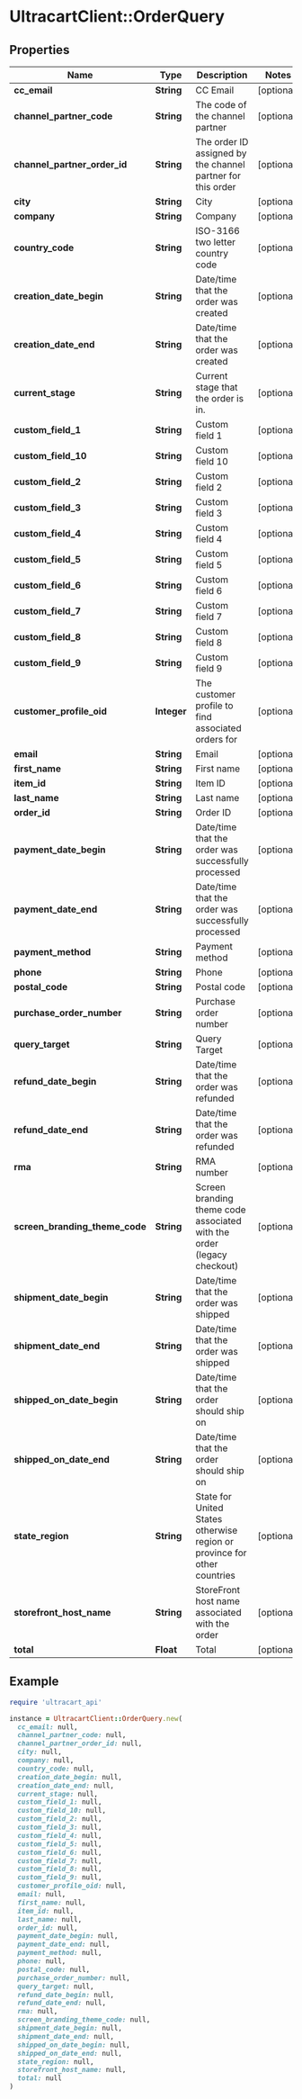 # UltracartClient::OrderQuery

## Properties

| Name | Type | Description | Notes |
| ---- | ---- | ----------- | ----- |
| **cc_email** | **String** | CC Email | [optional] |
| **channel_partner_code** | **String** | The code of the channel partner | [optional] |
| **channel_partner_order_id** | **String** | The order ID assigned by the channel partner for this order | [optional] |
| **city** | **String** | City | [optional] |
| **company** | **String** | Company | [optional] |
| **country_code** | **String** | ISO-3166 two letter country code | [optional] |
| **creation_date_begin** | **String** | Date/time that the order was created | [optional] |
| **creation_date_end** | **String** | Date/time that the order was created | [optional] |
| **current_stage** | **String** | Current stage that the order is in. | [optional] |
| **custom_field_1** | **String** | Custom field 1 | [optional] |
| **custom_field_10** | **String** | Custom field 10 | [optional] |
| **custom_field_2** | **String** | Custom field 2 | [optional] |
| **custom_field_3** | **String** | Custom field 3 | [optional] |
| **custom_field_4** | **String** | Custom field 4 | [optional] |
| **custom_field_5** | **String** | Custom field 5 | [optional] |
| **custom_field_6** | **String** | Custom field 6 | [optional] |
| **custom_field_7** | **String** | Custom field 7 | [optional] |
| **custom_field_8** | **String** | Custom field 8 | [optional] |
| **custom_field_9** | **String** | Custom field 9 | [optional] |
| **customer_profile_oid** | **Integer** | The customer profile to find associated orders for | [optional] |
| **email** | **String** | Email | [optional] |
| **first_name** | **String** | First name | [optional] |
| **item_id** | **String** | Item ID | [optional] |
| **last_name** | **String** | Last name | [optional] |
| **order_id** | **String** | Order ID | [optional] |
| **payment_date_begin** | **String** | Date/time that the order was successfully processed | [optional] |
| **payment_date_end** | **String** | Date/time that the order was successfully processed | [optional] |
| **payment_method** | **String** | Payment method | [optional] |
| **phone** | **String** | Phone | [optional] |
| **postal_code** | **String** | Postal code | [optional] |
| **purchase_order_number** | **String** | Purchase order number | [optional] |
| **query_target** | **String** | Query Target | [optional] |
| **refund_date_begin** | **String** | Date/time that the order was refunded | [optional] |
| **refund_date_end** | **String** | Date/time that the order was refunded | [optional] |
| **rma** | **String** | RMA number | [optional] |
| **screen_branding_theme_code** | **String** | Screen branding theme code associated with the order (legacy checkout) | [optional] |
| **shipment_date_begin** | **String** | Date/time that the order was shipped | [optional] |
| **shipment_date_end** | **String** | Date/time that the order was shipped | [optional] |
| **shipped_on_date_begin** | **String** | Date/time that the order should ship on | [optional] |
| **shipped_on_date_end** | **String** | Date/time that the order should ship on | [optional] |
| **state_region** | **String** | State for United States otherwise region or province for other countries | [optional] |
| **storefront_host_name** | **String** | StoreFront host name associated with the order | [optional] |
| **total** | **Float** | Total | [optional] |

## Example

```ruby
require 'ultracart_api'

instance = UltracartClient::OrderQuery.new(
  cc_email: null,
  channel_partner_code: null,
  channel_partner_order_id: null,
  city: null,
  company: null,
  country_code: null,
  creation_date_begin: null,
  creation_date_end: null,
  current_stage: null,
  custom_field_1: null,
  custom_field_10: null,
  custom_field_2: null,
  custom_field_3: null,
  custom_field_4: null,
  custom_field_5: null,
  custom_field_6: null,
  custom_field_7: null,
  custom_field_8: null,
  custom_field_9: null,
  customer_profile_oid: null,
  email: null,
  first_name: null,
  item_id: null,
  last_name: null,
  order_id: null,
  payment_date_begin: null,
  payment_date_end: null,
  payment_method: null,
  phone: null,
  postal_code: null,
  purchase_order_number: null,
  query_target: null,
  refund_date_begin: null,
  refund_date_end: null,
  rma: null,
  screen_branding_theme_code: null,
  shipment_date_begin: null,
  shipment_date_end: null,
  shipped_on_date_begin: null,
  shipped_on_date_end: null,
  state_region: null,
  storefront_host_name: null,
  total: null
)
```

